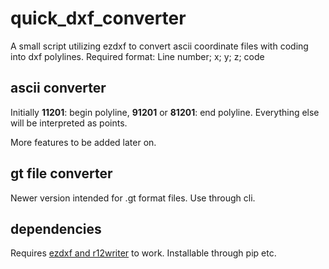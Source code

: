 # quick_dxf_converter
A small script utilizing ezdxf to convert ascii coordinate files with coding into dxf polylines.
Required format: Line number; x; y; z; code

## ascii converter
Initially **11201**: begin polyline, **91201** or **81201**: end polyline. Everything else will be interpreted as points.

More features to be added later on.

## gt file converter
Newer version intended for .gt format files. Use through cli. 

## dependencies
Requires [ezdxf and r12writer](https://github.com/mozman/ezdxf) to work. Installable through pip etc.
